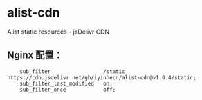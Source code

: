 # alist-cdn
Alist static resources - jsDelivr CDN

## Nginx 配置：

```
    sub_filter                 /static https://cdn.jsdelivr.net/gh/iyinhecn/alist-cdn@v1.0.4/static;
    sub_filter_last_modified   on;
    sub_filter_once            off;
```
